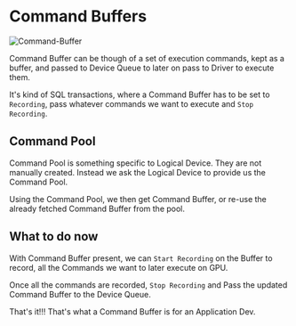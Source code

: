# Command Buffers

![Command-Buffer](https://user-images.githubusercontent.com/11786283/77254365-9d60b680-6c86-11ea-8733-ca977df06fc5.png)

Command Buffer can be though of a set of execution commands, kept as a buffer,
and passed to Device Queue to later on pass to Driver to execute them.

It's kind of SQL transactions, where a Command Buffer has to be set to `Recording`, pass
whatever commands we want to execute and `Stop Recording`.

## Command Pool

Command Pool is something specific to Logical Device. They are not manually created.
Instead we ask the Logical Device to provide us the Command Pool.

Using the Command Pool, we then get Command Buffer, or re-use the already fetched Command
Buffer from the pool.

## What to do now

With Command Buffer present, we can `Start Recording` on the Buffer to record, all the Commands
we want to later execute on GPU.

Once all the commands are recorded, `Stop Recording` and Pass the updated Command Buffer
to the Device Queue.

That's it!!! That's what a Command Buffer is for an Application Dev.
